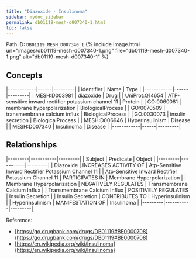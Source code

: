 ```yaml
---
title: "Diazoxide - Insulinoma"
sidebar: mydoc_sidebar
permalink: db01119-mesh-d007340-1.html
toc: false 
---
```



Path ID: `DB01119_MESH_D007340_1`
{% include image.html url="images/db01119-mesh-d007340-1.png" file="db01119-mesh-d007340-1.png" alt="db01119-mesh-d007340-1" %}

## Concepts

|------------|------|---------|
| Identifier | Name | Type    |
|------------|------|---------|
| MESH:D003981 | diazoxide | Drug |
| UniProt:Q14654 | ATP-sensitive inward rectifier potassium channel 11 | Protein |
| GO:0060081 | membrane hyperpolarization | BiologicalProcess |
| GO:0070509 | transmembrane calcium influx | BiologicalProcess |
| GO:0030073 | insulin secretion | BiologicalProcess |
| MESH:D006946 | Hyperinsulinism | Disease |
| MESH:D007340 | Insulinoma | Disease |
|------------|------|---------|

## Relationships

|---------|-----------|---------|
| Subject | Predicate | Object  |
|---------|-----------|---------|
| Diazoxide | INCREASES ACTIVITY OF | Atp-Sensitive Inward Rectifier Potassium Channel 11 |
| Atp-Sensitive Inward Rectifier Potassium Channel 11 | PARTICIPATES IN | Membrane Hyperpolarization |
| Membrane Hyperpolarization | NEGATIVELY REGULATES | Transmembrane Calcium Influx |
| Transmembrane Calcium Influx | POSITIVELY REGULATES | Insulin Secretion |
| Insulin Secretion | CONTRIBUTES TO | Hyperinsulinism |
| Hyperinsulinism | MANIFESTATION OF | Insulinoma |
|---------|-----------|---------|

Reference: 
  - [https://go.drugbank.com/drugs/DB01119#BE0000708](https://go.drugbank.com/drugs/DB01119#BE0000708)
  - [https://en.wikipedia.org/wiki/Insulinoma](https://en.wikipedia.org/wiki/Insulinoma)
